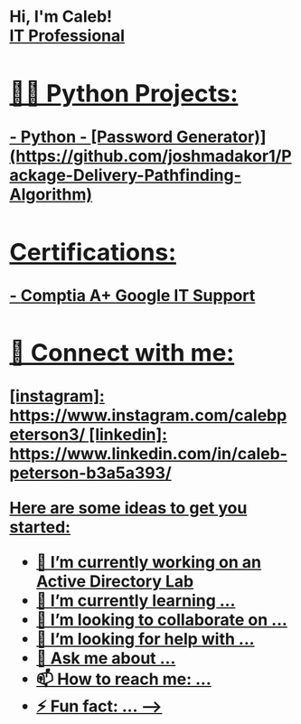 <h1>Hi, I'm Caleb! <br/><a href="[https://github.com/cwinfieldp]">IT Professional


<h2>👨‍💻 Python Projects:</h2>
- <b>Python</b>
  - [Password Generator)](https://github.com/joshmadakor1/Package-Delivery-Pathfinding-Algorithm)
<h2> Certifications:</h2>
- <b> Comptia A+ </b>
<b> Google IT Support </b> 
<h2> 🤳 Connect with me:</h2>
[instagram]: https://www.instagram.com/calebpeterson3/
[linkedin]: https://www.linkedin.com/in/caleb-peterson-b3a5a393/

Here are some ideas to get you started:

- 🔭 I’m currently working on an Active Directory Lab
- 🌱 I’m currently learning ...
- 👯 I’m looking to collaborate on ...
- 🤔 I’m looking for help with ...
- 💬 Ask me about ...
- 📫 How to reach me: ...
- ⚡ Fun fact: ...
-->

